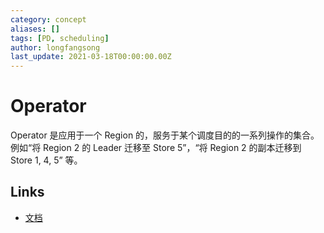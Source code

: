```yaml
---
category: concept
aliases: []
tags: [PD, scheduling]
author: longfangsong
last_update: 2021-03-18T00:00:00.00Z
---
```

# Operator

Operator 是应用于一个 Region 的，服务于某个调度目的的一系列操作的集合。例如“将 Region 2 的 Leader 迁移至 Store 5”，“将 Region 2 的副本迁移到 Store 1, 4, 5” 等。

## Links

- [文档](https://pingcap.com/blog-cn/best-practice-pd/)
